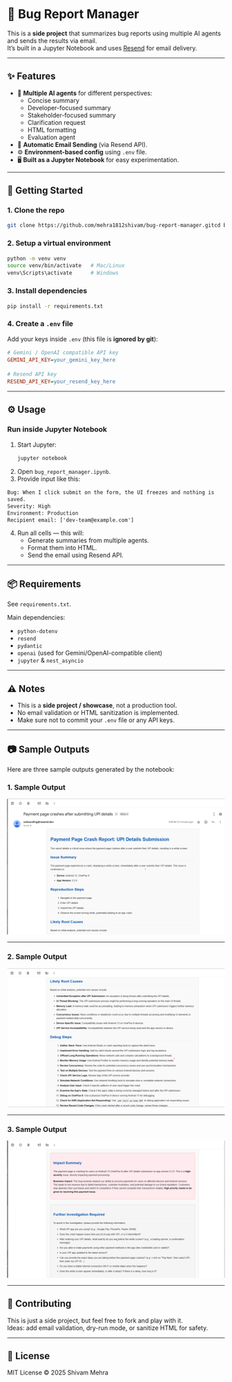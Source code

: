 # 🐞 Bug Report Manager

This is a **side project** that summarizes bug reports using multiple AI agents and sends the results via email.  
It’s built in a Jupyter Notebook and uses [Resend](https://resend.com) for email delivery.

---

## ✨ Features

- 🤖 **Multiple AI agents** for different perspectives:
  - Concise summary
  - Developer-focused summary
  - Stakeholder-focused summary
  - Clarification request
  - HTML formatting
  - Evaluation agent
- 📨 **Automatic Email Sending** (via Resend API).
- ⚙️ **Environment-based config** using `.env` file.
- 🖥️ **Built as a Jupyter Notebook** for easy experimentation.

---

## 🚀 Getting Started

### 1. Clone the repo
```bash
git clone https://github.com/mehra1812shivam/bug-report-manager.gitcd bug-report-manager
```

### 2. Setup a virtual environment
```bash
python -m venv venv
source venv/bin/activate   # Mac/Linux
venv\Scripts\activate      # Windows
```

### 3. Install dependencies
```bash
pip install -r requirements.txt
```

### 4. Create a `.env` file
Add your keys inside `.env` (this file is **ignored by git**):

```ini
# Gemini / OpenAI compatible API key
GEMINI_API_KEY=your_gemini_key_here

# Resend API key
RESEND_API_KEY=your_resend_key_here
```

---

## ⚙️ Usage

### Run inside Jupyter Notebook
1. Start Jupyter:
   ```bash
   jupyter notebook
   ```
2. Open `bug_report_manager.ipynb`.
3. Provide input like this:

```
Bug: When I click submit on the form, the UI freezes and nothing is saved.
Severity: High
Environment: Production
Recipient email: ['dev-team@example.com']
```

4. Run all cells — this will:
   - Generate summaries from multiple agents.
   - Format them into HTML.
   - Send the email using Resend API.

---

## 📦 Requirements

See `requirements.txt`.  

Main dependencies:
- `python-dotenv`
- `resend`
- `pydantic`
- `openai` (used for Gemini/OpenAI-compatible client)
- `jupyter` & `nest_asyncio`

---

## ⚠️ Notes

- This is a **side project / showcase**, not a production tool.
- No email validation or HTML sanitization is implemented.
- Make sure not to commit your `.env` file or any API keys.

---

## 📷 Sample Outputs

Here are three sample outputs generated by the notebook:

### 1. Sample Output
![Pic 1](images/pic1.png)

---

### 2. Sample Output
![Pic 2](images/pic2.png)

---

### 3. Sample Output
![Pic 3](images/pic3.png)

---

## 🤝 Contributing

This is just a side project, but feel free to fork and play with it.  
Ideas: add email validation, dry-run mode, or sanitize HTML for safety.

---

## 📜 License

MIT License © 2025 Shivam Mehra

